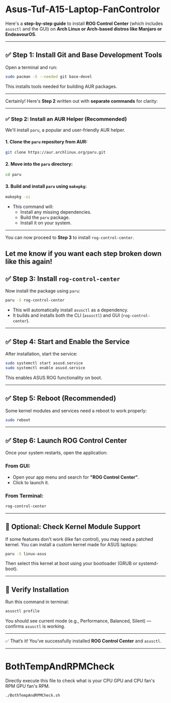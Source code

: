 # Asus-Tuf-A15-Laptop-FanControlor

Here's a **step-by-step guide** to install **ROG Control Center** (which includes `asusctl` and the GUI) on **Arch Linux or Arch-based distros like Manjaro or EndeavourOS**.

---

## ✅ Step 1: Install Git and Base Development Tools

Open a terminal and run:

```bash
sudo pacman -S --needed git base-devel
```

This installs tools needed for building AUR packages.

---

Certainly! Here's **Step 2** written out with **separate commands** for clarity:

---

### ✅ Step 2: Install an AUR Helper (Recommended)

We'll install `paru`, a popular and user-friendly AUR helper.

#### 1. Clone the `paru` repository from AUR:

```bash
git clone https://aur.archlinux.org/paru.git
```

#### 2. Move into the `paru` directory:

```bash
cd paru
```

#### 3. Build and install `paru` using `makepkg`:

```bash
makepkg -si
```

- This command will:
  - Install any missing dependencies.
  - Build the `paru` package.
  - Install it on your system.

---

You can now proceed to **Step 3** to install `rog-control-center`.

Let me know if you want each step broken down like this again!
---

## ✅ Step 3: Install `rog-control-center`

Now install the package using `paru`:

```bash
paru -S rog-control-center
```

- This will automatically install `asusctl` as a dependency.
- It builds and installs both the CLI (`asusctl`) and GUI (`rog-control-center`).

---

## ✅ Step 4: Start and Enable the Service

After installation, start the service:

```bash
sudo systemctl start asusd.service
sudo systemctl enable asusd.service
```

This enables ASUS ROG functionality on boot.

---

## ✅ Step 5: Reboot (Recommended)

Some kernel modules and services need a reboot to work properly:

```bash
sudo reboot
```

---

## ✅ Step 6: Launch ROG Control Center

Once your system restarts, open the application:

### From GUI:
- Open your app menu and search for **"ROG Control Center"**.
- Click to launch it.

### From Terminal:
```bash
rog-control-center
```

---

## 🔧 Optional: Check Kernel Module Support

If some features don't work (like fan control), you may need a patched kernel. You can install a custom kernel made for ASUS laptops:

```bash
paru -S linux-asus
```

Then select this kernel at boot using your bootloader (GRUB or systemd-boot).

---

## 🧪 Verify Installation

Run this command in terminal:

```bash
asusctl profile
```

You should see current mode (e.g., Performance, Balanced, Silent) — confirms `asusctl` is working.


---

✅ That’s it! You’ve successfully installed **ROG Control Center** and `asusctl`.


---




# BothTempAndRPMCheck
Directly execute this file to check what is your CPU GPU and CPU fan's RPM GPU fan's RPM.

```bash
./BothTempAndRPMCheck.sh  
```

